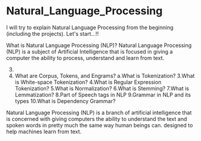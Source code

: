 # Natural_Language_Processing

I will try to explain Natural Language Processing from the beginning (including the projects). Let's start...!!

What is Natural Language Processing (NLP)?
Natural Language Processing (NLP) is a subject of Artificial Intelligence that is focused in giving a computer the ability to process, understand and learn from text.
    
3.
4. What are Corpus, Tokens, and Engrams?
   a.What is Tokenization?
3.What is White-space Tokenization?
4.What is Regular Expression Tokenization?
5.What is Normalization?
6.What is Stemming?
7.What is Lemmatization?
8.Part of Speech tags in NLP
9.Grammar in NLP and its types
10.What is Dependency Grammar?

Natural Language Processing (NLP) is a branch of artificial intelligence that is concerned with giving computers the ability to understand the text and spoken words in pretty much the same way human beings can. designed to help machines learn from text.
